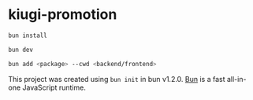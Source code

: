 # kiugi-promotion

```bash
bun install
```

```bash
bun dev
```

```bash
bun add <package> --cwd <backend/frontend>
```

This project was created using `bun init` in bun v1.2.0. [Bun](https://bun.sh) is a fast all-in-one JavaScript runtime.
